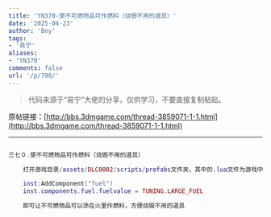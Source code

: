 ```yaml
---
title: 'YN370-使不可燃物品可作燃料（烧毁不用的道具）'
date: '2025-04-23'
author: 'Bny'
tags:
- '易宁'
aliases:
- 'YN370'
comments: false
url: '/p/790/'
---
```


> 代码来源于“易宁”大佬的分享，仅供学习，不要直接复制粘贴。

原帖链接：[http://bbs.3dmgame.com/thread-3859071-1-1.html](http://bbs.3dmgame.com/thread-3859071-1-1.html)

---

```lua  

三七０.使不可燃物品可作燃料（烧毁不用的道具）

	打开游戏目录/assets/DLC0002/scripts/prefabs文件夹，其中的.lua文件为游戏中的物品。举例让普通背包可作燃料被烧毁：用MT管理器打开游戏目录/assets/DLC0002/scripts/prefabs/backpack.lua，在inst:AddComponent("inspectable")的下一行插入以下内容：

	inst:AddComponent("fuel")
	inst.components.fuel.fuelvalue = TUNING.LARGE_FUEL

	即可让不可燃物品可以添在火里作燃料，方便烧毁不用的道具

```  

